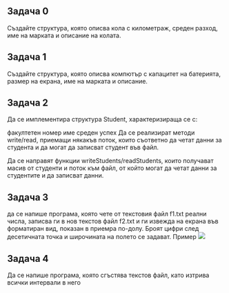 ## Задача 0
Създайте структура, която описва кола с километраж, среден разход, име на марката и описание на колата.

## Задача 1
Създайте структура, която описва компютър с капацитет на батерията, размер на екрана, име на марката и описание.

## Задача 2
Да се имплементира структура Student, характеризираща се с:

факултетен номер
име
среден успех
Да се реализират методи write/read, приемащи някакъв поток, които съответно да четат данни за студента и да могат да записват студент във файл.

Да се направят функции writeStudents/readStudents, които получават масив от студенти и поток към файл, от който могат да четат данни за студентите и да записват данни.

## Задача 3
да се напише програма, която чете от текстовия файл f1.txt реални числа, записва ги в нов текстов файл f2.txt и ги извежда на екрана във форматиран вид, показан в приемра по-долу. Броят цифри след десетичната точка и широчината на полето се задават.
Пример
<img src="task.png">

## Задача 4
Да се напише програма, която сгъстява текстов файл, като изтрива всички интервали в него
